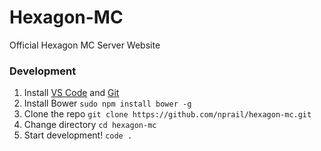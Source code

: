 # Hexagon-MC
Official Hexagon MC Server Website

### Development
1. Install [VS Code](https://code.visualstudio.com) and [Git](https://git-scm.com/downloads)
2. Install Bower `sudo npm install bower -g`
3. Clone the repo `git clone https://github.com/nprail/hexagon-mc.git`
4. Change directory `cd hexagon-mc`
6. Start development! `code .`
